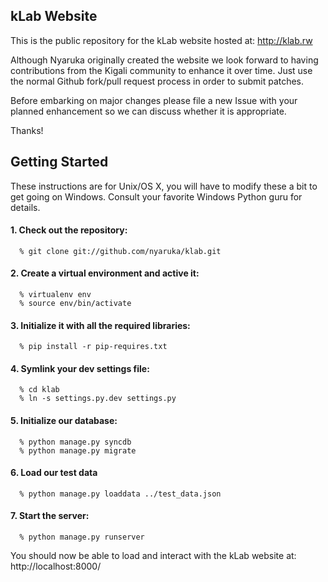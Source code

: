 ## kLab Website

This is the public repository for the kLab website hosted at: http://klab.rw

Although Nyaruka originally created the website we look forward to having contributions from the Kigali community to enhance it over time.  Just use the normal Github fork/pull request process in order to submit patches.

Before embarking on major changes please file a new Issue with your planned enhancement so we can discuss whether it is appropriate.

Thanks!

## Getting Started

These instructions are for Unix/OS X, you will have to modify these a bit to get going on Windows.  Consult your favorite Windows Python guru for details.

#### 1. Check out the repository:

```
  % git clone git://github.com/nyaruka/klab.git
```

#### 2. Create a virtual environment and active it:

```  
  % virtualenv env
  % source env/bin/activate
```

#### 3. Initialize it with all the required libraries:

```   
  % pip install -r pip-requires.txt
```

#### 4. Symlink your dev settings file:

```
  % cd klab
  % ln -s settings.py.dev settings.py
```

#### 5. Initialize our database:

```
  % python manage.py syncdb
  % python manage.py migrate
```

#### 6. Load our test data

```
  % python manage.py loaddata ../test_data.json
```

#### 7. Start the server:

```
  % python manage.py runserver
```

You should now be able to load and interact with the kLab website at: http://localhost:8000/
